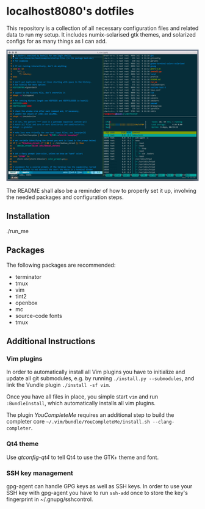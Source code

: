 # localhost8080's dotfiles

This repository is a collection of all necessary configuration files and
related data to run my setup. 
It includes numix-solarised gtk themes, and solarized configs for as many things as I can add.

![snapshot of localhosts setup](https://raw.githubusercontent.com/localhost8080/dotfiles/master/screenshot.png)

The README shall also be a reminder of how to properly set it up, involving
the needed packages and configuration steps.


## Installation

./run_me

## Packages

The following packages are recommended:

* terminator
* tmux
* vim
* tint2
* openbox
* mc
* source-code fonts
* tmux

## Additional Instructions

### Vim plugins

In order to automatically install all Vim plugins you have to initialize and
update all git submodules, e.g. by running ``./install.py --submodules``, and
link the Vundle plugin ``./install -sf vim``.

Once you have all files in place, you simple start ``vim`` and run
``:BundleInstall``, which automatically installs all vim plugins.

The plugin _YouCompleteMe_ requires an additional step to build the completer
core ``~/.vim/bundle/YouCompleteMe/install.sh --clang-completer``.

### Qt4 theme

Use _qtconfig-qt4_ to tell Qt4 to use the GTK+ theme and font.

### SSH key management

gpg-agent can handle GPG keys as well as SSH keys. In order to use your SSH key
with gpg-agent you have to run ``ssh-add`` once to store the key's fingerprint
in ~/.gnupg/sshcontrol.

